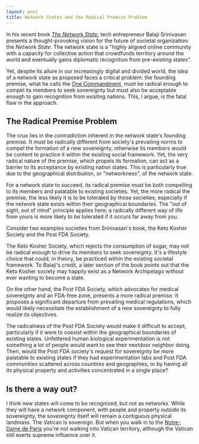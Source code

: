 ```yaml
---
layout: post
title: Network States and the Radical Premise Problem
---
```


In his recent book [_The Network State_](https://thenetworkstate.com/), tech entrepreneur Balaji Srinivasan presents a thought-provoking vision for the future of societal organization: the _Network State_. The network state is a "highly aligned online community with a capacity for collective action that crowdfunds territory around the world and eventually gains diplomatic recognition from pre-existing states".

Yet, despite its allure in our increasingly digital and divided world,
the idea of a network state as proposed faces a critical problem: the founding premise, what he calls the [One Commandment](https://thenetworkstate.com/the-one-commandment), must be radical enough to compel its members to seek sovereignty but must also be acceptable enough to gain recognition from existing nations. This, I argue, is the fatal flaw in the approach.

## The Radical Premise Problem
The crux lies in the contradiction inherent in the network state's founding premise. It must be radically different from society's prevailing norms to compel the formation of a new sovereignty, otherwise its members would be content to practice it within the existing social framework. Yet, the very radical nature of the premise, which propels its formation, can act as a barrier to its acceptance by existing nation states. This is particularly true due to the geographical distribution, or "networkness", of the network state.

For a network state to succeed, its radical premise must be both compelling to its members and palatable to existing societies. Yet, the more radical the premise, the less likely it is to be tolerated by those societies, especially if the network state exists within their geographical boundaries. The "out of sight, out of mind" principle applies here; a radically different way of life from yours is more likely to be tolerated if it occurs far away from you.

Consider two examples societies from Srinivasan's book, the Keto Kosher Society and the Post FDA Society.

The Keto Kosher Society, which rejects the consumption of sugar, may not be radical enough to drive its members to seek sovereignty. It's a lifestyle choice that could, in theory, be practiced within the existing societal framework. To Balaji's credit, a later section of the book points out that the Keto Kosher society may happily exist as a Network Archipelago without ever wanting to become a state.

On the other hand, the Post FDA Society, which advocates for medical sovereignty and an FDA-free zone, presents a more radical premise. It proposes a significant departure from prevailing medical regulations, which would likely necessitate the establishment of a new sovereignty to fully realize its objectives.

The radicalness of the Post FDA Society would make it difficult to accept, particularly if it were
to coexist within the geographical boundaries of existing states. Unfettered human biological experimentation is not something a lot of people would want to see their nextdoor neighbor doing.
Then, would the Post FDA society's request for sovereignty be more palatable to existing states if
they had experimentation labs and Post FDA communities scattered across countires and geographies, or by having all its physical property and activities concentrated in a single place?

## Is there a way out?
I think new states will come to be recognized, but not as networks. While they will have a network
component, with people and property outside its sovereignty, the sovereignty itself will remain a
contiguous physical landmass. The Vatican is sovereign. But when you walk in to the [Notre-Dame de Paris](https://en.wikipedia.org/wiki/Notre-Dame_de_Paris)
you're not walking into Vatican territory, although the Vatican still exerts supreme influence over it. 